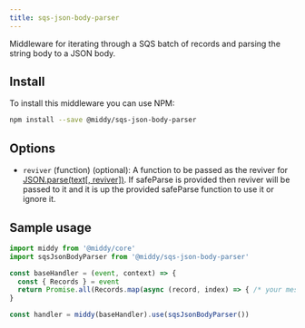 ```yaml
---
title: sqs-json-body-parser
---
```


Middleware for iterating through a SQS batch of records and parsing the string body to a JSON body.

## Install

To install this middleware you can use NPM:

```bash
npm install --save @middy/sqs-json-body-parser
```

## Options

 - `reviver` (function) (optional): A function to be passed as the reviver for [JSON.parse(text[, reviver])](https://developer.mozilla.org/en-US/docs/Web/JavaScript/Reference/Global_Objects/JSON). If safeParse is provided then reviver will be passed to it and it is up the provided safeParse function to use it or ignore it.

## Sample usage

```javascript
import middy from '@middy/core'
import sqsJsonBodyParser from '@middy/sqs-json-body-parser'

const baseHandler = (event, context) => {
  const { Records } = event
  return Promise.all(Records.map(async (record, index) => { /* your message processing logic */ }))
}

const handler = middy(baseHandler).use(sqsJsonBodyParser())
```
